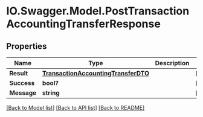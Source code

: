 # IO.Swagger.Model.PostTransactionAccountingTransferResponse
## Properties

Name | Type | Description | Notes
------------ | ------------- | ------------- | -------------
**Result** | [**TransactionAccountingTransferDTO**](TransactionAccountingTransferDTO.md) |  | [optional] 
**Success** | **bool?** |  | [optional] 
**Message** | **string** |  | [optional] 

[[Back to Model list]](../README.md#documentation-for-models) [[Back to API list]](../README.md#documentation-for-api-endpoints) [[Back to README]](../README.md)

